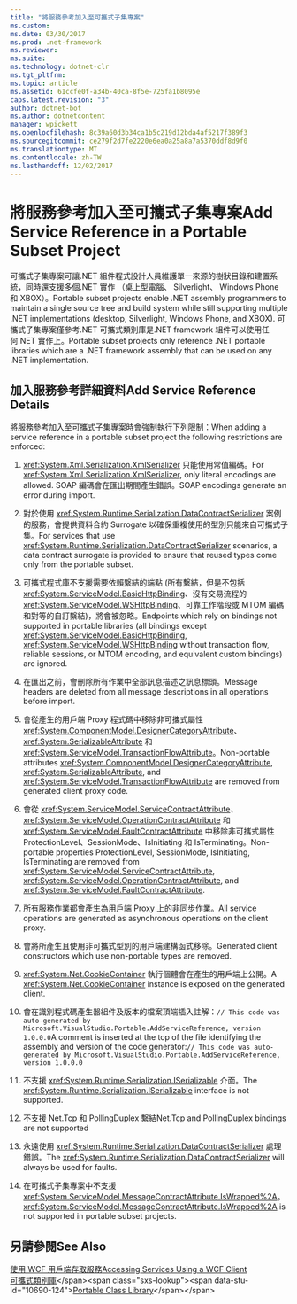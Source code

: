 ```yaml
---
title: "將服務參考加入至可攜式子集專案"
ms.custom: 
ms.date: 03/30/2017
ms.prod: .net-framework
ms.reviewer: 
ms.suite: 
ms.technology: dotnet-clr
ms.tgt_pltfrm: 
ms.topic: article
ms.assetid: 61ccfe0f-a34b-40ca-8f5e-725fa1b8095e
caps.latest.revision: "3"
author: dotnet-bot
ms.author: dotnetcontent
manager: wpickett
ms.openlocfilehash: 8c39a60d3b34ca1b5c219d12bda4af5217f389f3
ms.sourcegitcommit: ce279f2d7fe2220e6ea0a25a8a7a5370ddf8d9f0
ms.translationtype: MT
ms.contentlocale: zh-TW
ms.lasthandoff: 12/02/2017
---
```

# <a name="add-service-reference-in-a-portable-subset-project"></a><span data-ttu-id="10690-102">將服務參考加入至可攜式子集專案</span><span class="sxs-lookup"><span data-stu-id="10690-102">Add Service Reference in a Portable Subset Project</span></span>
<span data-ttu-id="10690-103">可攜式子集專案可讓.NET 組件程式設計人員維護單一來源的樹狀目錄和建置系統，同時還支援多個.NET 實作 （桌上型電腦、 Silverlight、 Windows Phone 和 XBOX）。</span><span class="sxs-lookup"><span data-stu-id="10690-103">Portable subset projects enable .NET assembly programmers to maintain a single source tree and build system while still supporting multiple .NET implementations (desktop, Silverlight, Windows Phone, and XBOX).</span></span> <span data-ttu-id="10690-104">可攜式子集專案僅參考.NET 可攜式類別庫是.NET framework 組件可以使用任何.NET 實作上。</span><span class="sxs-lookup"><span data-stu-id="10690-104">Portable subset projects only reference .NET portable libraries which are a .NET framework assembly that can be used on any .NET implementation.</span></span>  
  
## <a name="add-service-reference-details"></a><span data-ttu-id="10690-105">加入服務參考詳細資料</span><span class="sxs-lookup"><span data-stu-id="10690-105">Add Service Reference Details</span></span>  
 <span data-ttu-id="10690-106">將服務參考加入至可攜式子集專案時會強制執行下列限制：</span><span class="sxs-lookup"><span data-stu-id="10690-106">When adding a service reference in a portable subset project the following restrictions are enforced:</span></span>  
  
1.  <span data-ttu-id="10690-107"><xref:System.Xml.Serialization.XmlSerializer> 只能使用常值編碼。</span><span class="sxs-lookup"><span data-stu-id="10690-107">For <xref:System.Xml.Serialization.XmlSerializer>, only literal encodings are allowed.</span></span> <span data-ttu-id="10690-108">SOAP 編碼會在匯出期間產生錯誤。</span><span class="sxs-lookup"><span data-stu-id="10690-108">SOAP encodings generate an error during import.</span></span>  
  
2.  <span data-ttu-id="10690-109">對於使用 <xref:System.Runtime.Serialization.DataContractSerializer> 案例的服務，會提供資料合約 Surrogate 以確保重複使用的型別只能來自可攜式子集。</span><span class="sxs-lookup"><span data-stu-id="10690-109">For services that use <xref:System.Runtime.Serialization.DataContractSerializer> scenarios, a data contract surrogate is provided to ensure that reused types come only from the portable subset.</span></span>  
  
3.  <span data-ttu-id="10690-110">可攜式程式庫不支援需要依賴繫結的端點 (所有繫結，但是不包括 <xref:System.ServiceModel.BasicHttpBinding>、沒有交易流程的 <xref:System.ServiceModel.WSHttpBinding>、可靠工作階段或 MTOM 編碼和對等的自訂繫結)，將會被忽略。</span><span class="sxs-lookup"><span data-stu-id="10690-110">Endpoints which rely on bindings not supported in portable libraries (all bindings except <xref:System.ServiceModel.BasicHttpBinding>, <xref:System.ServiceModel.WSHttpBinding> without transaction flow, reliable sessions, or MTOM encoding, and equivalent custom bindings) are ignored.</span></span>  
  
4.  <span data-ttu-id="10690-111">在匯出之前，會刪除所有作業中全部訊息描述之訊息標頭。</span><span class="sxs-lookup"><span data-stu-id="10690-111">Message headers are deleted from all message descriptions in all operations before import.</span></span>  
  
5.  <span data-ttu-id="10690-112">會從產生的用戶端 Proxy 程式碼中移除非可攜式屬性 <xref:System.ComponentModel.DesignerCategoryAttribute>、<xref:System.SerializableAttribute> 和 <xref:System.ServiceModel.TransactionFlowAttribute>。</span><span class="sxs-lookup"><span data-stu-id="10690-112">Non-portable attributes <xref:System.ComponentModel.DesignerCategoryAttribute>, <xref:System.SerializableAttribute>, and <xref:System.ServiceModel.TransactionFlowAttribute> are removed from generated client proxy code.</span></span>  
  
6.  <span data-ttu-id="10690-113">會從 <xref:System.ServiceModel.ServiceContractAttribute>、<xref:System.ServiceModel.OperationContractAttribute> 和 <xref:System.ServiceModel.FaultContractAttribute> 中移除非可攜式屬性 ProtectionLevel、SessionMode、IsInitiating 和 IsTerminating。</span><span class="sxs-lookup"><span data-stu-id="10690-113">Non-portable properties ProtectionLevel, SessionMode, IsInitiating, IsTerminating are removed from <xref:System.ServiceModel.ServiceContractAttribute>, <xref:System.ServiceModel.OperationContractAttribute>, and <xref:System.ServiceModel.FaultContractAttribute>.</span></span>  
  
7.  <span data-ttu-id="10690-114">所有服務作業都會產生為用戶端 Proxy 上的非同步作業。</span><span class="sxs-lookup"><span data-stu-id="10690-114">All service operations are generated as asynchronous operations on the client proxy.</span></span>  
  
8.  <span data-ttu-id="10690-115">會將所產生且使用非可攜式型別的用戶端建構函式移除。</span><span class="sxs-lookup"><span data-stu-id="10690-115">Generated client constructors which use non-portable types are removed.</span></span>  
  
9. <span data-ttu-id="10690-116"><xref:System.Net.CookieContainer> 執行個體會在產生的用戶端上公開。</span><span class="sxs-lookup"><span data-stu-id="10690-116">A <xref:System.Net.CookieContainer> instance is exposed on the generated client.</span></span>  
  
10. <span data-ttu-id="10690-117">會在識別程式碼產生器組件及版本的檔案頂端插入註解：`// This code was auto-generated by Microsoft.VisualStudio.Portable.AddServiceReference, version 1.0.0.0`</span><span class="sxs-lookup"><span data-stu-id="10690-117">A comment is inserted at the top of the file identifying the assembly and version of the code generator:`// This code was auto-generated by Microsoft.VisualStudio.Portable.AddServiceReference, version 1.0.0.0`</span></span>  
  
11. <span data-ttu-id="10690-118">不支援 <xref:System.Runtime.Serialization.ISerializable> 介面。</span><span class="sxs-lookup"><span data-stu-id="10690-118">The <xref:System.Runtime.Serialization.ISerializable> interface is not supported.</span></span>  
  
12. <span data-ttu-id="10690-119">不支援 Net.Tcp 和 PollingDuplex 繫結</span><span class="sxs-lookup"><span data-stu-id="10690-119">Net.Tcp and PollingDuplex bindings are not supported</span></span>  
  
13. <span data-ttu-id="10690-120">永遠使用 <xref:System.Runtime.Serialization.DataContractSerializer> 處理錯誤。</span><span class="sxs-lookup"><span data-stu-id="10690-120">The <xref:System.Runtime.Serialization.DataContractSerializer> will always be used for faults.</span></span>  
  
14. <span data-ttu-id="10690-121">在可攜式子集專案中不支援 <xref:System.ServiceModel.MessageContractAttribute.IsWrapped%2A>。</span><span class="sxs-lookup"><span data-stu-id="10690-121"><xref:System.ServiceModel.MessageContractAttribute.IsWrapped%2A> is not supported in portable subset projects.</span></span>  
  
## <a name="see-also"></a><span data-ttu-id="10690-122">另請參閱</span><span class="sxs-lookup"><span data-stu-id="10690-122">See Also</span></span>  
 [<span data-ttu-id="10690-123">使用 WCF 用戶端存取服務</span><span class="sxs-lookup"><span data-stu-id="10690-123">Accessing Services Using a WCF Client</span></span>](../../../docs/framework/wcf/accessing-services-using-a-wcf-client.md)  
 <span data-ttu-id="10690-124">[可攜式類別庫](http://msdn.microsoft.com/library/gg597391\(v=vs.110\))</span><span class="sxs-lookup"><span data-stu-id="10690-124">[Portable Class Library](http://msdn.microsoft.com/library/gg597391\(v=vs.110\))</span></span>

